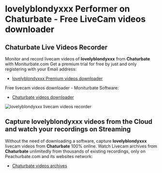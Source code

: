 # lovelyblondyxxx Performer on Chaturbate - Free LiveCam videos downloader

## Chaturbate Live Videos Recorder

Monitor and record livecam videos of **lovelyblondyxxx** from **Chaturbate** with Moniturbate.com
Get a premium trial for free by just and only registering with your Email address:
* [lovelyblondyxxx Premium videos downloader](https://moniturbate.com/request-demo-licence-key.html)

Free livecam videos downloader - Moniturbate Software:
* [Chaturbate videos downloader](https://moniturbate.com/moniturbate-download-software.html)

![lovelyblondyxxx livecam videos recorder](https://peachurnet.com/templates/moniturbate-software.png)


## Capture lovelyblondyxxx videos from the Cloud and watch your recordings on Streaming

Without the need of downloading a software, capture **lovelyblondyxxx** livecam videos from **Chaturbate** 100% online.
Watch Livecam archives from **Chaturbate** unlimitedly from thousands of existing recordings, only on Peachurbate.com and its websites network:
* [Chaturbate videos archives](https://peachurnet.com/)